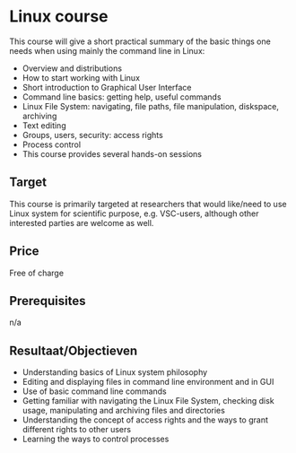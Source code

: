 # Linux course 

This course will give a short practical summary of the basic things one needs when using mainly the command line in Linux:
- Overview and distributions
- How to start working with Linux
- Short introduction to Graphical User Interface
- Command line basics: getting help, useful commands
- Linux File System: navigating, file paths, file manipulation, diskspace, archiving
- Text editing
- Groups, users, security: access rights
- Process control
- This course provides several hands-on sessions
	
## Target
This course is primarily targeted at researchers that would like/need to
use Linux system for scientific purpose, e.g. VSC-users, although other
interested parties are welcome as well.
	
## Price
Free of charge
	
## Prerequisites
n/a
	
## Resultaat/Objectieven
- Understanding basics of Linux system philosophy
- Editing and displaying files in command line environment and in GUI
- Use of basic command line commands
- Getting familiar with navigating the Linux File System, checking disk usage, manipulating and archiving files and directories
- Understanding the concept of access rights and the ways to grant different rights to other users
- Learning the ways to control processes
